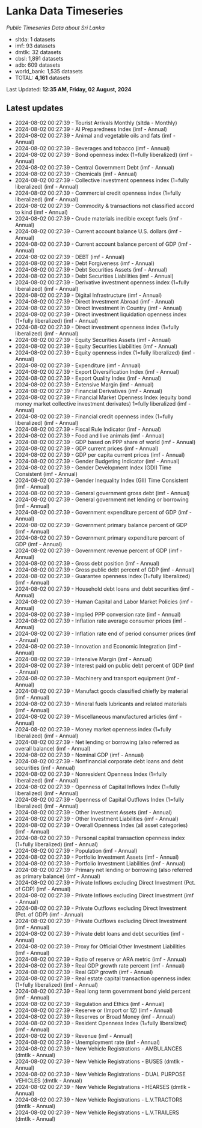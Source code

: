 # Lanka Data Timeseries
*Public Timeseries Data about Sri Lanka*

* sltda: 1 datasets
* imf: 93 datasets
* dmtlk: 32 datasets
* cbsl: 1,891 datasets
* adb: 609 datasets
* world_bank: 1,535 datasets
* TOTAL: **4,161** datasets

Last Updated: **12:35 AM, Friday, 02 August, 2024**

## Latest updates

* 2024-08-02 00:27:39 - Tourist Arrivals Monthly (sltda - Monthly)
* 2024-08-02 00:27:39 - AI Preparedness Index (imf - Annual)
* 2024-08-02 00:27:39 - Animal and vegetable oils and fats (imf - Annual)
* 2024-08-02 00:27:39 - Beverages and tobacco (imf - Annual)
* 2024-08-02 00:27:39 - Bond openness index (1=fully liberalized) (imf - Annual)
* 2024-08-02 00:27:39 - Central Government Debt (imf - Annual)
* 2024-08-02 00:27:39 - Chemicals (imf - Annual)
* 2024-08-02 00:27:39 - Collective investment openness index (1=fully liberalized) (imf - Annual)
* 2024-08-02 00:27:39 - Commercial credit openness index (1=fully liberalized) (imf - Annual)
* 2024-08-02 00:27:39 - Commodity & transactions not classified accord to kind (imf - Annual)
* 2024-08-02 00:27:39 - Crude materials inedible except fuels (imf - Annual)
* 2024-08-02 00:27:39 - Current account balance U.S. dollars (imf - Annual)
* 2024-08-02 00:27:39 - Current account balance percent of GDP (imf - Annual)
* 2024-08-02 00:27:39 - DEBT (imf - Annual)
* 2024-08-02 00:27:39 - Debt Forgiveness (imf - Annual)
* 2024-08-02 00:27:39 - Debt Securities Assets (imf - Annual)
* 2024-08-02 00:27:39 - Debt Securities Liabilities (imf - Annual)
* 2024-08-02 00:27:39 - Derivative investment openness index (1=fully liberalized) (imf - Annual)
* 2024-08-02 00:27:39 - Digital Infrastructure (imf - Annual)
* 2024-08-02 00:27:39 - Direct Investment Abroad (imf - Annual)
* 2024-08-02 00:27:39 - Direct Investment In Country (imf - Annual)
* 2024-08-02 00:27:39 - Direct investment liquidation openness index (1=fully liberalized) (imf - Annual)
* 2024-08-02 00:27:39 - Direct investment openness index (1=fully liberalized) (imf - Annual)
* 2024-08-02 00:27:39 - Equity Securities Assets (imf - Annual)
* 2024-08-02 00:27:39 - Equity Securities Liabilities (imf - Annual)
* 2024-08-02 00:27:39 - Equity openness index (1=fully liberalized) (imf - Annual)
* 2024-08-02 00:27:39 - Expenditure (imf - Annual)
* 2024-08-02 00:27:39 - Export Diversification Index (imf - Annual)
* 2024-08-02 00:27:39 - Export Quality Index (imf - Annual)
* 2024-08-02 00:27:39 - Extensive Margin (imf - Annual)
* 2024-08-02 00:27:39 - Financial Derivatives (imf - Annual)
* 2024-08-02 00:27:39 - Financial Market Openness Index (equity bond money market collective investment derivates) 1=fully liberalized (imf - Annual)
* 2024-08-02 00:27:39 - Financial credit openness index (1=fully liberalized) (imf - Annual)
* 2024-08-02 00:27:39 - Fiscal Rule Indicator (imf - Annual)
* 2024-08-02 00:27:39 - Food and live animals (imf - Annual)
* 2024-08-02 00:27:39 - GDP based on PPP share of world (imf - Annual)
* 2024-08-02 00:27:39 - GDP current prices (imf - Annual)
* 2024-08-02 00:27:39 - GDP per capita current prices (imf - Annual)
* 2024-08-02 00:27:39 - Gender Budgeting Indicator (imf - Annual)
* 2024-08-02 00:27:39 - Gender Development Index (GDI) Time Consistent (imf - Annual)
* 2024-08-02 00:27:39 - Gender Inequality Index (GII) Time Consistent (imf - Annual)
* 2024-08-02 00:27:39 - General government gross debt (imf - Annual)
* 2024-08-02 00:27:39 - General government net lending or borrowing (imf - Annual)
* 2024-08-02 00:27:39 - Government expenditure percent of GDP (imf - Annual)
* 2024-08-02 00:27:39 - Government primary balance percent of GDP (imf - Annual)
* 2024-08-02 00:27:39 - Government primary expenditure percent of GDP (imf - Annual)
* 2024-08-02 00:27:39 - Government revenue percent of GDP (imf - Annual)
* 2024-08-02 00:27:39 - Gross debt position (imf - Annual)
* 2024-08-02 00:27:39 - Gross public debt percent of GDP (imf - Annual)
* 2024-08-02 00:27:39 - Guarantee openness index (1=fully liberalized) (imf - Annual)
* 2024-08-02 00:27:39 - Household debt loans and debt securities (imf - Annual)
* 2024-08-02 00:27:39 - Human Capital and Labor Market Policies (imf - Annual)
* 2024-08-02 00:27:39 - Implied PPP conversion rate (imf - Annual)
* 2024-08-02 00:27:39 - Inflation rate average consumer prices (imf - Annual)
* 2024-08-02 00:27:39 - Inflation rate end of period consumer prices (imf - Annual)
* 2024-08-02 00:27:39 - Innovation and Economic Integration (imf - Annual)
* 2024-08-02 00:27:39 - Intensive Margin (imf - Annual)
* 2024-08-02 00:27:39 - Interest paid on public debt percent of GDP (imf - Annual)
* 2024-08-02 00:27:39 - Machinery and transport equipment (imf - Annual)
* 2024-08-02 00:27:39 - Manufact goods classified chiefly by material (imf - Annual)
* 2024-08-02 00:27:39 - Mineral fuels lubricants and related materials (imf - Annual)
* 2024-08-02 00:27:39 - Miscellaneous manufactured articles (imf - Annual)
* 2024-08-02 00:27:39 - Money market openness index (1=fully liberalized) (imf - Annual)
* 2024-08-02 00:27:39 - Net lending or borrowing (also referred as overall balance) (imf - Annual)
* 2024-08-02 00:27:39 - Nominal GDP (imf - Annual)
* 2024-08-02 00:27:39 - Nonfinancial corporate debt loans and debt securities (imf - Annual)
* 2024-08-02 00:27:39 - Nonresident Openness Index (1=fully liberalized) (imf - Annual)
* 2024-08-02 00:27:39 - Openness of Capital Inflows Index (1=fully liberalized) (imf - Annual)
* 2024-08-02 00:27:39 - Openness of Capital Outflows Index (1=fully liberalized) (imf - Annual)
* 2024-08-02 00:27:39 - Other Investment Assets (imf - Annual)
* 2024-08-02 00:27:39 - Other Investment Liabilities (imf - Annual)
* 2024-08-02 00:27:39 - Overall Openness Index (all asset categories) (imf - Annual)
* 2024-08-02 00:27:39 - Personal capital transaction openness index (1=fully liberalized) (imf - Annual)
* 2024-08-02 00:27:39 - Population (imf - Annual)
* 2024-08-02 00:27:39 - Portfolio Investment Assets (imf - Annual)
* 2024-08-02 00:27:39 - Portfolio Investment Liabilities (imf - Annual)
* 2024-08-02 00:27:39 - Primary net lending or borrowing (also referred as primary balance) (imf - Annual)
* 2024-08-02 00:27:39 - Private Inflows excluding Direct Investment (Pct. of GDP) (imf - Annual)
* 2024-08-02 00:27:39 - Private Inflows excluding Direct Investment (imf - Annual)
* 2024-08-02 00:27:39 - Private Outflows excluding Direct Investment (Pct. of GDP) (imf - Annual)
* 2024-08-02 00:27:39 - Private Outflows excluding Direct Investment (imf - Annual)
* 2024-08-02 00:27:39 - Private debt loans and debt securities (imf - Annual)
* 2024-08-02 00:27:39 - Proxy for Official Other Investment Liabilities (imf - Annual)
* 2024-08-02 00:27:39 - Ratio of reserve or ARA metric (imf - Annual)
* 2024-08-02 00:27:39 - Real GDP growth rate percent (imf - Annual)
* 2024-08-02 00:27:39 - Real GDP growth (imf - Annual)
* 2024-08-02 00:27:39 - Real estate capital transaction openness index (1=fully liberalized) (imf - Annual)
* 2024-08-02 00:27:39 - Real long term government bond yield percent (imf - Annual)
* 2024-08-02 00:27:39 - Regulation and Ethics (imf - Annual)
* 2024-08-02 00:27:39 - Reserve or (Import or 12) (imf - Annual)
* 2024-08-02 00:27:39 - Reserves or Broad Money (imf - Annual)
* 2024-08-02 00:27:39 - Resident Openness Index (1=fully liberalized) (imf - Annual)
* 2024-08-02 00:27:39 - Revenue (imf - Annual)
* 2024-08-02 00:27:39 - Unemployment rate (imf - Annual)
* 2024-08-02 00:27:39 - New Vehicle Registrations - AMBULANCES (dmtlk - Annual)
* 2024-08-02 00:27:39 - New Vehicle Registrations - BUSES (dmtlk - Annual)
* 2024-08-02 00:27:39 - New Vehicle Registrations - DUAL PURPOSE VEHICLES (dmtlk - Annual)
* 2024-08-02 00:27:39 - New Vehicle Registrations - HEARSES (dmtlk - Annual)
* 2024-08-02 00:27:39 - New Vehicle Registrations - L.V.TRACTORS (dmtlk - Annual)
* 2024-08-02 00:27:39 - New Vehicle Registrations - L.V.TRAILERS (dmtlk - Annual)